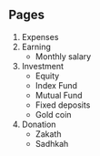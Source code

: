 ## Pages
1. Expenses
2. Earning
    * Monthly salary
3. Investment
    * Equity
    * Index Fund
    * Mutual Fund
    * Fixed deposits
    * Gold coin
4. Donation
    * Zakath
    * Sadhkah